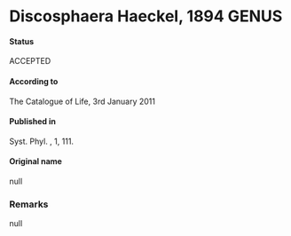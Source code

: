 Discosphaera Haeckel, 1894 GENUS
=======

#### Status
ACCEPTED

#### According to
The Catalogue of Life, 3rd January 2011

#### Published in
Syst. Phyl. , 1, 111.

#### Original name
null

### Remarks
null